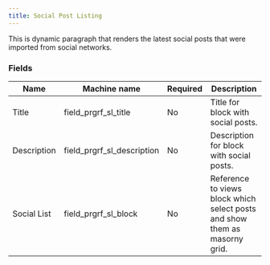 ```yaml
---
title: Social Post Listing
---
```


This is dynamic paragraph that renders the latest social posts that were imported from social networks.


### Fields

| Name  | Machine name | Required | Description |
| ------------- | ------------- | ------------- | ------------- |
| Title | field_prgrf_sl_title | No | Title for block with social posts.|
| Description | field_prgrf_sl_description | No | Description for block with social posts.|
| Social List | field_prgrf_sl_block | No | Reference to views block which select posts and show them as masorny grid.|
